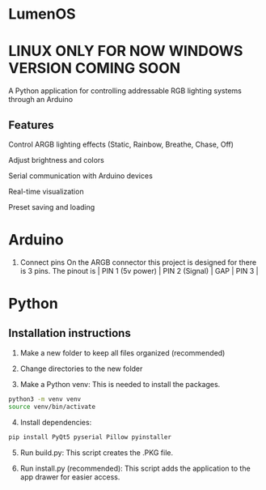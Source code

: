 # LumenOS
# LINUX ONLY FOR NOW WINDOWS VERSION COMING SOON
A Python application for controlling addressable RGB lighting systems through an Arduino

## Features
Control ARGB lighting effects (Static, Rainbow, Breathe, Chase, Off)

Adjust brightness and colors

Serial communication with Arduino devices

Real-time visualization

Preset saving and loading

# Arduino
1. Connect pins
     On the ARGB connector this project is designed for there is 3 pins. The pinout is
| PIN 1 (5v power) | PIN 2 (Signal) | GAP | PIN 3 |


# Python
## Installation instructions
1. Make a new folder to keep all files organized (recommended)

2. Change directories to the new folder

3. Make a Python venv:
This is needed to install the packages.
```bash
python3 -m venv venv
source venv/bin/activate
```
4. Install dependencies:
```bash
pip install PyQt5 pyserial Pillow pyinstaller
```
5. Run build.py:
This script creates the .PKG file.

6. Run install.py (recommended):
This script adds the application to the app drawer for easier access.
